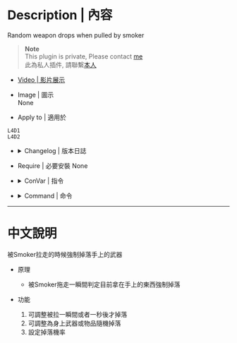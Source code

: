 # Description | 內容
Random weapon drops when pulled by smoker

> __Note__ <br/>
This plugin is private, Please contact [me](https://github.com/fbef0102/Game-Private_Plugin#私人插件列表-private-plugins-list)<br/>
此為私人插件, 請聯繫[本人](https://github.com/fbef0102/Game-Private_Plugin#私人插件列表-private-plugins-list)

* [Video | 影片展示](https://youtu.be/6ufk6IRQ5V4)

* Image | 圖示
<br/>None

* Apply to | 適用於
```
L4D1
L4D2
```

* <details><summary>Changelog | 版本日誌</summary>

	* v1.0
		* Original Request by Yabi
</details>

* Require | 必要安裝
	None

* <details><summary>ConVar | 指令</summary>

	* cfg/sourcemod/l4d_smoker_pull_weapon_drop.cfg
		```php
		// 0=Plugin off, 1=Plugin on.
		l4d_smoker_pull_weapon_drop_enable "1"

		// Probability to drop weapon.
		l4d_smoker_pull_weapon_drop_probability "100"

		// Drop survivor weapon when 0=Grabbed, 1=Pulled.
		l4d_smoker_pull_weapon_drop_type "0"

		// Which weapon drpps 0=Current, 1=Random slot.
		l4d_smoker_pull_weapon_drop_which "0"
		```
</details>

* <details><summary>Command | 命令</summary>
	None
</details>

- - - -
# 中文說明
被Smoker拉走的時候強制掉落手上的武器

* 原理
	* 被Smoker拖走一瞬間判定目前拿在手上的東西強制掉落

* 功能
	1. 可調整被拉一瞬間或者一秒後才掉落
	2. 可調整為身上武器或物品隨機掉落
	3. 設定掉落機率